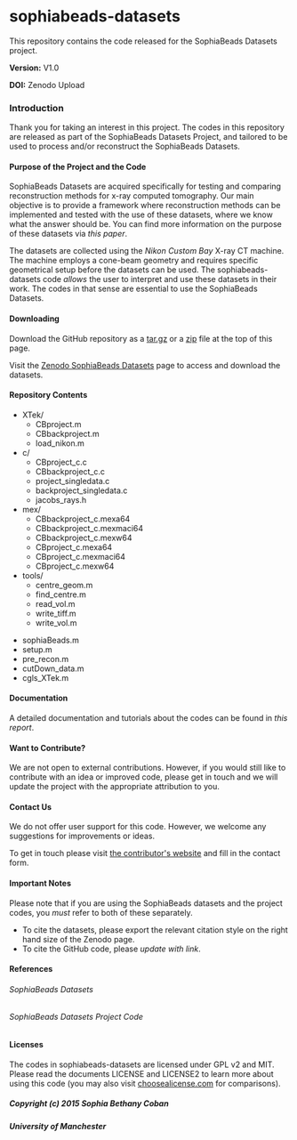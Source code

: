 # sophiabeads-datasets
This repository contains the code released for the SophiaBeads Datasets project. 

**Version:** V1.0

**DOI:** Zenodo Upload



### Introduction
Thank you for taking an interest in this project. The codes in this repository are released as part of the SophiaBeads Datasets Project, and tailored to be used to process and/or reconstruct the SophiaBeads Datasets. 


#### Purpose of the Project and the Code
SophiaBeads Datasets are acquired specifically for testing and comparing reconstruction methods for x-ray computed tomography. Our main objective is to provide a framework where reconstruction methods can be implemented and tested with the use of these datasets, where we know what the answer should be. You can find more information on the purpose of these datasets via _this paper_.

The datasets are collected using the _Nikon Custom Bay_ X-ray CT machine. The machine employs a cone-beam geometry and requires specific geometrical setup before the datasets can be used. The sophiabeads-datasets code _allows_ the user to interpret and use these datasets in their work. The codes in that sense are essential to use the SophiaBeads Datasets.

#### Downloading
Download the GitHub repository as a [tar.gz]() or a [zip]() file at the top of this page.

Visit the [Zenodo SophiaBeads Datasets](https://zenodo.org/record/16474) page to access and download the datasets. 

#### Repository Contents
* XTek/
  - CBproject.m
  - CBbackproject.m
  - load_nikon.m
* c/
  - CBproject_c.c
  - CBbackproject_c.c
  - project_singledata.c
  - backproject_singledata.c
   - jacobs_rays.h
* mex/
  - CBbackproject_c.mexa64
  - CBbackproject_c.mexmaci64
  - CBbackproject_c.mexw64
  - CBproject_c.mexa64
  - CBproject_c.mexmaci64
  - CBproject_c.mexw64
* tools/
  - centre_geom.m
  - find_centre.m
  - read_vol.m
  - write_tiff.m
  - write_vol.m
- sophiaBeads.m
- setup.m
- pre_recon.m
- cutDown_data.m
- cgls_XTek.m

#### Documentation
A detailed documentation and tutorials about the codes can be found in _this report_.


#### Want to Contribute?
We are not open to external contributions. However, if you would still like to contribute with an idea or improved code, please get in touch and we will update the project with the appropriate attribution to you.

#### Contact Us
We do not offer user support for this code. However, we welcome any suggestions for improvements or ideas. 

To get in touch please visit [the contributor's website](http://www.maths.manchester.ac.uk/~scoban/contact.html) and fill in the contact form.

#### Important Notes
Please note that if you are using the SophiaBeads datasets and the project codes, you _must_ refer to both of these separately. 
* To cite the datasets, please export the relevant citation style on the right hand size of the Zenodo page.
* To cite the GitHub code, please _update with link_.
 
#### References
###### SophiaBeads Datasets

###### SophiaBeads Datasets Project Code

#### Licenses
The codes in sophiabeads-datasets are licensed under GPL v2 and MIT. Please read the documents LICENSE and LICENSE2 to learn more about using this code (you may also visit [choosealicense.com](http://choosealicense.com/) for comparisons).

##### Copyright (c) 2015 Sophia Bethany Coban
##### University of Manchester

